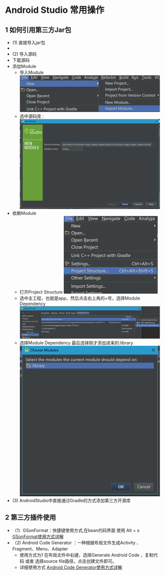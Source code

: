 # Android Studio 常用操作
## 1 如何引用第三方Jar包
 - (1) 直接导入jar包
  -
 - (2) 导入源码
  - 下载源码
  - 添加Module
    - 导入Module
      ![导入Module](depend_module.png)
    - 选中源码库 : ![选中源码库](select_module.png)
  - 依赖Module
    - 打开Project Structure ![](module_dependency_1.png)
    - 选中主工程，也就是app，然后点击右上角的+号，选择Module Dependency ![](module_dependency_2.png)
    - 选择Module Dependency 最后选择刚才添加进来的:library ![](module_dependency_3.png)
 - (3) AndroidStudio中直接通过Gradle的方式添加第三方开源库

## 2 第三方插件使用
  - （1）GSonFormat：快捷键使用方式,在bean代码界面 使用 Alt + s [GSonFormat使用方式详解](http://blog.csdn.net/alpha58/article/details/62881144)
  - （2) Android Code Generator ：一种根据布局文件生成Activity 、Fragment、Menu、Adapter
    - 使用方式为1 在布局文件中右键，选择Generate Android Code ，复制代码 或者 选择source file路径，点击创建文件即可。
    - 详细使用方式  [Android Code Generator使用方式详解](http://blog.csdn.net/alpha58/article/details/62881144)
